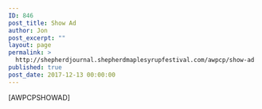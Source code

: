 ```yaml
---
ID: 846
post_title: Show Ad
author: Jon
post_excerpt: ""
layout: page
permalink: >
  http://shepherdjournal.shepherdmaplesyrupfestival.com/awpcp/show-ad
published: true
post_date: 2017-12-13 00:00:00
---
```

[AWPCPSHOWAD]